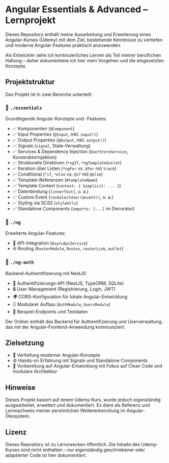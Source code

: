 # Angular Essentials & Advanced – Lernprojekt

Dieses Repository enthält meine Ausarbeitung und Erweiterung eines Angular-Kurses (Udemy) mit dem Ziel, bestehende
Kenntnisse zu vertiefen und moderne Angular-Features praktisch anzuwenden.

Als Entwickler sehe ich kontinuierliches Lernen als Teil meiner beruflichen Haltung – daher dokumentiere ich hier mein
Vorgehen und die eingesetzten Konzepte.

## Projektstruktur

Das Projekt ist in zwei Bereiche unterteilt:

### 📁 `./essentials`

Grundlegende Angular-Konzepte und -Features:

- ✅ Komponenten (`@Component`)
- ✅ Input Properties (`@Input`, inkl. `input()`)
- ✅ Output Properties (`@Output`, inkl. `output()`)
- ✅ Signals (`signal`, State-Verwaltung)
- ✅ Services & Dependency Injection (`UserStoreService`, Konstruktorinjektion)
- ✅ Strukturelle Direktiven (`*ngIf`, `*ngTemplateOutlet`)
- ✅ Iteration über Listen (`*ngFor` vs. `@for` mit `track`)
- ✅ Conditional (`*if`, `*else` vs. `@if` mit `@else`)
- ✅ Template-Referenzen (`#templateName`)
- ✅ Template Context (`context: { $implicit: ... }`)
- ✅ Datenbindung (`[innerText]`, u. a.)
- ✅ Custom Event (`(onSelectUser($event))`, u. a.)
- ✅ Styling via SCSS (`styleUrls`)
- ✅ Standalone Components (`imports: [...]` im Decorator)

### 📁 `./ng`

Erweiterte Angular-Features:

- 🔄 API-Integration (`AsyncApiService`)
- 🌐 Routing (`RouterModule`, `Routes`, `routerLink`, `outlet`)

### 📁 `./ng-auth`

Backend-Authentifizierung mit NestJS:

- 🔑 Authentifizierungs-API (NestJS, TypeORM, SQLite)
- 🔒 User-Management (Registrierung, Login, JWT)
- 🌍 CORS-Konfiguration für lokale Angular-Entwicklung
- 🗄️ Modularer Aufbau (`AuthModule`, `UsersModule`)
- 🧪 Beispiel-Endpoints und Testdaten

Der Ordner enthält das Backend für Authentifizierung und Userverwaltung, das mit der Angular-Frontend-Anwendung
kommuniziert.

## Zielsetzung

- 🧠 Vertiefung moderner Angular-Konzepte
- ⚙️ Hands-on Erfahrung mit Signals und Standalone Components
- 🚀 Vorbereitung auf Angular-Entwicklung mit Fokus auf Clean Code und modulare Architektur

## Hinweise

Dieses Projekt basiert auf einem Udemy-Kurs, wurde jedoch eigenständig ausgearbeitet, erweitert und dokumentiert. Es
dient als Referenz und Lernnachweis meiner persönlichen Weiterentwicklung im Angular-Ökosystem.

## Lizenz

Dieses Repository ist zu Lernzwecken öffentlich. Die Inhalte des Udemy-Kurses sind nicht enthalten – nur eigenständig
geschriebener oder adaptierter Code ist hier dokumentiert.
